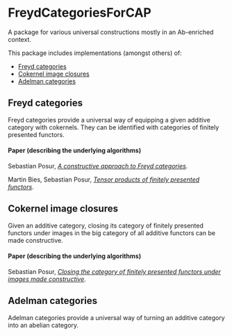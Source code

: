 # FreydCategoriesForCAP

A package for various universal constructions mostly in an Ab-enriched context.

This package includes implementations (amongst others) of:
- [Freyd categories](#freyd-categories)
- [Cokernel image closures](#cokernel-image-closures)
- [Adelman categories](#adelman-categories)

## Freyd categories

Freyd categories provide a universal way of equipping a given additive category with cokernels. They can be identified with categories of finitely presented functors.

#### Paper (describing the underlying algorithms)

Sebastian Posur, [*A constructive approach to Freyd categories*](https://arxiv.org/abs/1712.03492).

Martin Bies, Sebastian Posur, [*Tensor products of finitely presented functors*](https://arxiv.org/abs/1909.00172).

## Cokernel image closures

Given an additive category, closing its category of finitely presented functors under images in the big category of all additive functors can be made constructive.

#### Paper (describing the underlying algorithms)

Sebastian Posur, [*Closing the category of finitely presented functors under images made constructive*](https://arxiv.org/abs/1911.11469).

## Adelman categories

Adelman categories provide a universal way of turning an additive category into an abelian category.
